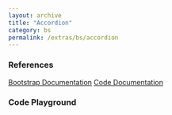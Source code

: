 ```yaml
---
layout: archive
title: "Accordion"
category: bs
permalink: /extras/bs/accordion
---
```


### References

<div class="bs">
    <div class="list-group">
        <a class="list-group-item list-group-item-action" href="https://getbootstrap.com/docs/4.4/components/collapse/#accordion-example">Bootstrap Documentation</a>
        <a class="list-group-item list-group-item-action" href="/docs/sprest-bs/modules/_components_accordion_d_.html">Code Documentation</a>
    </div>
</div>

### Code Playground

<style>
    #editor {
        min-height: 40vh;
        min-width: 40vw;
    }
</style>
<div id="playground" class="bs"></div>
<script src="/code/dist/code-editor.js"></script>
<script type="text/javascript">
    // Wait for the page to load
    window.addEventListener("load", function() {
        // Create the code editor
        var editor = CodeEditor(document.getElementById("playground"), true, [
            '// Create the accordion',
            'Components.Accordion({',
            '\tautoCollapse: true,',
            '\tel: app,',
            '\tid: "demoAccordion",',
            '\titems: [',
            '\t\t{ btnProps: { text: "Item 1" }, content: "This is the content for item 1." },',
            '\t\t{ btnProps: { text: "Item 2" }, content: "This is the content for item 2." },',
            '\t\t{ btnProps: { text: "Item 3" }, content: "This is the content for item 3." },',
            '\t]',
            '});'
        ].join('\n'));
    });
</script>